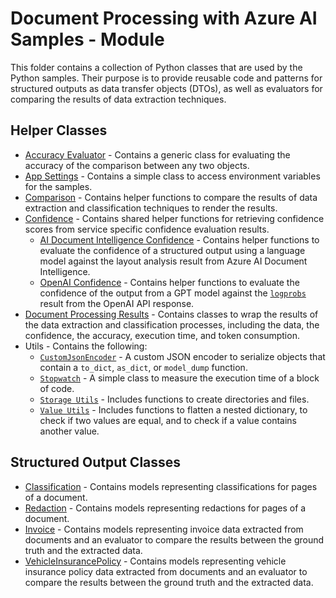 # Document Processing with Azure AI Samples - Module

This folder contains a collection of Python classes that are used by the Python samples. Their purpose is to provide reusable code and patterns for structured outputs as data transfer objects (DTOs), as well as evaluators for comparing the results of data extraction techniques.

## Helper Classes

- [Accuracy Evaluator](./samples/evaluation/accuracy_evaluator.py) - Contains a generic class for evaluating the accuracy of the comparison between any two objects.
- [App Settings](./samples/app_settings.py) - Contains a simple class to access environment variables for the samples.
- [Comparison](./samples/evaluation/comparison.py) - Contains helper functions to compare the results of data extraction and classification techniques to render the results.
- [Confidence](./samples/confidence/confidence_utils.py) - Contains shared helper functions for retrieving confidence scores from service specific confidence evaluation results.
  - [AI Document Intelligence Confidence](./samples/confidence/document_intelligence_confidence.py) - Contains helper functions to evaluate the confidence of a structured output using a language model against the layout analysis result from Azure AI Document Intelligence.
  - [OpenAI Confidence](./samples/confidence/openai_confidence.py) - Contains helper functions to evaluate the confidence of the output from a GPT model against the [`logprobs`](https://learn.microsoft.com/en-us/azure/ai-services/openai/reference#request-body:~:text=False-,logprobs,-integer) result from the OpenAI API response.
- [Document Processing Results](./samples/models/document_processing_result.py) - Contains classes to wrap the results of the data extraction and classification processes, including the data, the confidence, the accuracy, execution time, and token consumption.
- Utils - Contains the following:
  - [`CustomJsonEncoder`](./samples/utils/custom_json_encoder.py) - A custom JSON encoder to serialize objects that contain a `to_dict`, `as_dict`, or `model_dump` function.
  - [`Stopwatch`](./samples/utils/stopwatch.py) - A simple class to measure the execution time of a block of code.
  - [`Storage Utils`](./samples/utils/storage_utils.py) - Includes functions to create directories and files.
  - [`Value Utils`](./samples/utils/value_utils.py) - Includes functions to flatten a nested dictionary, to check if two values are equal, and to check if a value contains another value.

## Structured Output Classes

- [Classification](./samples/models/classification.py) - Contains models representing classifications for pages of a document.
- [Redaction](./samples/models/redaction.py) - Contains models representing redactions for pages of a document.
- [Invoice](./samples/models/invoice.py) - Contains models representing invoice data extracted from documents and an evaluator to compare the results between the ground truth and the extracted data.
- [VehicleInsurancePolicy](./samples/models/vehicle_insurance_policy.py) - Contains models representing vehicle insurance policy data extracted from documents and an evaluator to compare the results between the ground truth and the extracted data.
